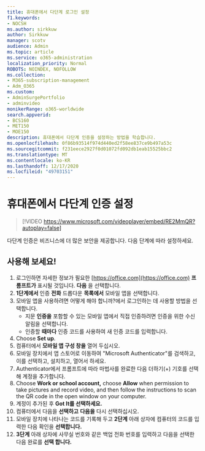 ```yaml
---
title: 휴대폰에서 다단계 로그인 설정
f1.keywords:
- NOCSH
ms.author: sirkkuw
author: Sirkkuw
manager: scotv
audience: Admin
ms.topic: article
ms.service: o365-administration
localization_priority: Normal
ROBOTS: NOINDEX, NOFOLLOW
ms.collection:
- M365-subscription-management
- Adm_O365
ms.custom:
- AdminSurgePortfolio
- adminvideo
monikerRange: o365-worldwide
search.appverid:
- BCS160
- MET150
- MOE150
description: 휴대폰에서 다단계 인증을 설정하는 방법을 학습합니다.
ms.openlocfilehash: 0f86b93514f974d440ed2f58ee837ce9b497a53c
ms.sourcegitcommit: f231eece2927f0d01072fd092db1eab15525bbc2
ms.translationtype: MT
ms.contentlocale: ko-KR
ms.lasthandoff: 12/17/2020
ms.locfileid: "49703151"
---
```

# <a name="set-up-multi-factor-authentication-on-your-phone"></a>휴대폰에서 다단계 인증 설정

> [!VIDEO https://www.microsoft.com/videoplayer/embed/RE2MmQR?autoplay=false]

다단계 인증은 비즈니스에 더 많은 보안을 제공합니다. 다음 단계에 따라 설정하세요.

## <a name="try-it"></a>사용해 보세요!

1. 로그인하면 자세한 정보가 필요한 [https://office.com](https://office.com) **프롬프트가** 표시될 것입니다. **다음** 을 선택합니다.
1. **1단계에서** 인증 **전화** 드롭다운 **목록에서** 모바일 앱을 선택합니다.
1. 모바일 앱을 사용하려면 어떻게 해야 합니까?에서 로그인하는 데 사용할 방법을 선택합니다.
    - 지문 **인증을** 포함할 수 있는 모바일 앱에서 직접 인증하려면 인증을 위한 수신 알림을 선택합니다.
    - 인증할 **때마다** 인증 코드를 사용하여 새 인증 코드를 입력합니다.
1. Choose **Set up**.
1. 컴퓨터에서 **모바일 앱 구성 창을** 열어 두십시오.
1. 모바일 장치에서 앱 스토어로 이동하여 "Microsoft Authenticator"를 검색하고, 이를 선택하고, 설치하고, 열어서 하세요.
1. Authenticator에서 프롬프트에 따라 마법사를 완료한 다음 더하기(+) 기호를 선택해 계정을 추가합니다.
1. Choose **Work or school account,** choose **Allow** when permission to take pictures and record video, and then follow the instructions to scan the QR code in the open window on your computer.
1. 계정이 추가된 후 **Got It를 선택하세요.**
1. 컴퓨터에서 다음을 **선택하고** **다음을** 다시 선택하십시오.
1. 모바일 장치에 나타나는 코드를 기록해 두고 **2단계** 아래 상자에 컴퓨터의 코드를 입력한 다음 확인을 **선택합니다.**
1. **3단계** 아래 상자에 사무실 번호와 같은 백업 전화 번호를 입력하고 다음을 선택한 다음 완료를 **선택 합니다.**